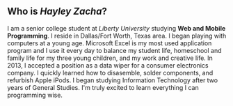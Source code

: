 ## Who is *Hayley Zacha*?

I am a senior college student at *Liberty University* studying **Web and Mobile Programming**.  I reside in Dallas/Fort Worth, Texas area. I began playing with computers at a young age. Microsoft Excel is my most used application program and I use it every day to balance my student life, homeschool and family life for my three young children, and my work and creative life. In 2013, I accepted a position as a data wiper for a consumer electronics company. I quickly learned how to disasemble, solder components, and refurbish Apple iPods. I began studying Information Technology after two years of General Studies. I'm truly excited to learn everything I can programming wise. 




